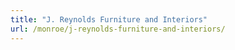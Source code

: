 ```yaml
---
title: "J. Reynolds Furniture and Interiors"
url: /monroe/j-reynolds-furniture-and-interiors/
---
```

